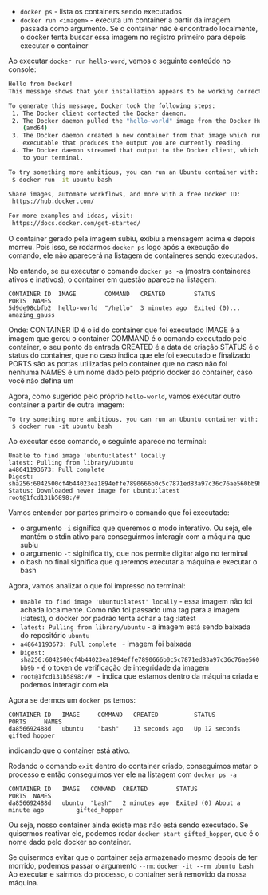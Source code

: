 - `docker ps` - lista os containers sendo executados
- `docker run <imagem>` - executa um container a partir da imagem passada como argumento. Se o container não é encontrado localmente, o docker tenta buscar essa imagem no registro primeiro para depois executar o container

Ao executar `docker run hello-word`, vemos o seguinte conteúdo no console:
```bash
Hello from Docker!
This message shows that your installation appears to be working correctly.

To generate this message, Docker took the following steps:
 1. The Docker client contacted the Docker daemon.
 2. The Docker daemon pulled the "hello-world" image from the Docker Hub.
    (amd64)
 3. The Docker daemon created a new container from that image which runs the
    executable that produces the output you are currently reading.
 4. The Docker daemon streamed that output to the Docker client, which sent it
    to your terminal.

To try something more ambitious, you can run an Ubuntu container with:
 $ docker run -it ubuntu bash

Share images, automate workflows, and more with a free Docker ID:
 https://hub.docker.com/

For more examples and ideas, visit:
 https://docs.docker.com/get-started/

```

O container gerado pela imagem subiu, exibiu a mensagem acima e depois morreu. Pois isso, se rodarmos `docker ps` logo após a execução do comando, ele não aparecerá na listagem de containeres sendo executados.

No entando, se eu executar o comando `docker ps -a` (mostra containeres ativos e inativos), o container em questão aparece na listagem:

```
CONTAINER ID  IMAGE        COMMAND   CREATED        STATUS        PORTS  NAMES
5d9de98cbfb2  hello-world  "/hello"  3 minutes ago  Exited (0)...        amazing_gauss
```

Onde:
CONTAINER ID é o id do container que foi executado
IMAGE é a imagem que gerou o container
COMMAND é o comando executado pelo container, o seu ponto de entrada
CREATED é a data de criação
STATUS é o status do container, que no caso indica que ele foi executado e finalizado
PORTS são as portas utilizadas pelo container que no caso não foi nenhuma
NAMES é um nome dado pelo próprio docker ao container, caso você não defina um

Agora, como sugerido pelo próprio `hello-world`, vamos executar outro container a partir de outra imagem:
```
To try something more ambitious, you can run an Ubuntu container with:
 $ docker run -it ubuntu bash
```

Ao executar esse comando, o seguinte aparece no terminal:
```
Unable to find image 'ubuntu:latest' locally
latest: Pulling from library/ubuntu
a48641193673: Pull complete 
Digest: sha256:6042500cf4b44023ea1894effe7890666b0c5c7871ed83a97c36c76ae560bb9b
Status: Downloaded newer image for ubuntu:latest
root@1fcd131b5898:/# 
```
Vamos entender por partes primeiro o comando que foi executado:
- o argumento `-i` significa que queremos o modo interativo. Ou seja, ele mantém o stdin ativo para conseguirmos interagir com a máquina que subiu
- o argumento `-t` siginifica tty, que nos permite digitar algo no terminal
- o bash no final significa que queremos executar a máquina e executar o bash

Agora, vamos analizar o que foi impresso no terminal:
- `Unable to find image 'ubuntu:latest' locally` - essa imagem não foi achada localmente. Como não foi passado uma tag para a imagem (:latest), o docker por padrão tenta achar a tag :latest
- `latest: Pulling from library/ubuntu` - a imagem está sendo baixada do repositório `ubuntu`
- `a48641193673: Pull complete ` - imagem foi baixada
- `Digest: sha256:6042500cf4b44023ea1894effe7890666b0c5c7871ed83a97c36c76ae560bb9b` - é o token de verificação de integridade da imagem
- `root@1fcd131b5898:/# ` - indica que estamos dentro da máquina criada e podemos interagir com ela

Agora se dermos um `docker ps` temos:
```
CONTAINER ID   IMAGE     COMMAND   CREATED          STATUS          PORTS     NAMES
da856692488d   ubuntu    "bash"    13 seconds ago   Up 12 seconds             gifted_hopper
```
indicando que o container está ativo.

Rodando o comando `exit` dentro do container criado, conseguimos matar o processo e então conseguimos ver ele na listagem com `docker ps -a`

```
CONTAINER ID   IMAGE   COMMAND  CREATED        STATUS                         PORTS  NAMES
da856692488d   ubuntu  "bash"   2 minutes ago  Exited (0) About a minute ago         gifted_hopper
```
Ou seja, nosso container ainda existe mas não está sendo executado. Se quisermos reativar ele, podemos rodar `docker start gifted_hopper`, que é o nome dado pelo docker ao container.

Se quisermos evitar que o container seja armazenado mesmo depois de ter morrido, podemos passar o argumento `--rm`:
`docker -it --rm ubuntu bash`
Ao executar e sairmos do processo, o container será removido da nossa máquina.
